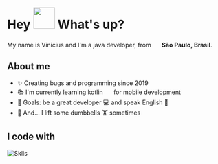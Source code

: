 <h1> Hey <img src="https://emojis.slackmojis.com/emojis/images/1577305505/7373/hand_wave.gif?1577305505" width="50" /> What's up?</h1>

<p> My name is Vinicius and I'm a java developer, from <img src="https://cdn-icons-png.flaticon.com/128/197/197386.png" width="17" /> <b>São Paulo, Brasil</b>. </p>

## About me

- ✨ Creating bugs and programming since 2019
- 📚 I'm currently learning kotlin  <img src="https://cdn.icon-icons.com/icons2/2107/PNG/512/file_type_kotlin_icon_130487.png" width="17" />  for mobile development
- 🎯 Goals: be a great developer 💻 and speak English 🚀
- 🎲 And... I lift some dumbbells 🏋️ sometimes

## I code with

<a href="" target="_blank">
  <img align="left" title="Skills" alt="Sklis"  src="https://skillicons.dev/icons?i=java,kotlin,nodejs,spring,figma,androidstudio,angular,aws,css,docker,firebase,gradle,idea,js,kubernetes,maven,mongodb,mysql,postgres,py,rabbitmq,react,selenium,ubuntu&theme=light" />
</a>




